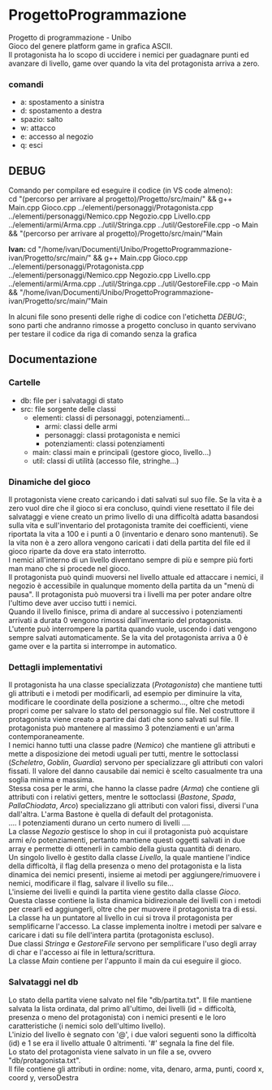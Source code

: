 # ProgettoProgrammazione
Progetto di programmazione - Unibo  
Gioco del genere platform game in grafica ASCII.  
Il protagonista ha lo scopo di uccidere i nemici per guadagnare punti ed avanzare di livello, game over quando la vita del protagonista arriva a zero.

### comandi
- a: spostamento a sinistra
- d: spostamento a destra
- spazio: salto
- w: attacco
- e: accesso al negozio
- q: esci

## DEBUG
Comando per compilare ed eseguire il codice (in VS code almeno):  
cd "(percorso per arrivare al progetto)/Progetto/src/main/" && g++ Main.cpp Gioco.cpp ../elementi/personaggi/Protagonista.cpp ../elementi/personaggi/Nemico.cpp Negozio.cpp Livello.cpp ../elementi/armi/Arma.cpp ../util/Stringa.cpp ../util/GestoreFile.cpp -o Main && "(percorso per arrivare al progetto)/Progetto/src/main/"Main

**Ivan:** cd "/home/ivan/Documenti/Unibo/ProgettoProgrammazione-ivan/Progetto/src/main/" && g++ Main.cpp Gioco.cpp ../elementi/personaggi/Protagonista.cpp ../elementi/personaggi/Nemico.cpp Negozio.cpp Livello.cpp ../elementi/armi/Arma.cpp ../util/Stringa.cpp ../util/GestoreFile.cpp -o Main && "/home/ivan/Documenti/Unibo/ProgettoProgrammazione-ivan/Progetto/src/main/"Main

In alcuni file sono presenti delle righe di codice con l'etichetta *DEBUG:*, sono parti che andranno rimosse a progetto concluso in quanto servivano per testare il codice da riga di comando senza la grafica

## Documentazione

### Cartelle
- db: file per i salvataggi di stato
- src: file sorgente delle classi
  - elementi: classi di personaggi, potenziamenti...
    - armi: classi delle armi
    - personaggi: classi protagonista e nemici
    - potenziamenti: classi potenziamenti
  - main: classi main e principali (gestore gioco, livello...)
  - util: classi di utilità (accesso file, stringhe...)

### Dinamiche del gioco
Il protagonista viene creato caricando i dati salvati sul suo file. Se la vita è a zero vuol dire che il gioco si era concluso, quindi viene resettato il file dei salvataggi e viene creato un primo livello di una difficoltà adatta basandosi sulla vita e sull'inventario del protagonista tramite dei coefficienti, viene riportata la vita a 100 e i punti a 0 (inventario e denaro sono mantenuti). Se la vita non è a zero allora vengono caricati i dati della partita del file ed il gioco riparte da dove era stato interrotto.  
I nemici all'interno di un livello diventano sempre di più e sempre più forti man mano che si procede nel gioco.  
Il protagonista può quindi muoversi nel livello attuale ed attaccare i nemici, il negozio è accessibile in qualunque momento della partita da un "menù di pausa". Il protagonista può muoversi tra i livelli ma per poter andare oltre l'ultimo deve aver ucciso tutti i nemici.  
Quando il livello finisce, prima di andare al successivo i potenziamenti arrivati a durata 0 vengono rimossi dall'inventario del protagonista.  
L'utente può interrompere la partita quando vuole, uscendo i dati vengono sempre salvati automaticamente. Se la vita del protagonista arriva a 0 è game over e la partita si interrompe in automatico.  

### Dettagli implementativi
Il protagonista ha una classe specializzata (*Protagonista*) che mantiene tutti gli attributi e i metodi per modificarli, ad esempio per diminuire la vita, modificare le coordinate della posizione a schermo..., oltre che metodi propri come per salvare lo stato del personaggio sul file. Nel costruttore il protagonista viene creato a partire dai dati che sono salvati sul file.
Il protagonista può mantenere al massimo 3 potenziamenti e un'arma contemporaneamente.  
I nemici hanno tutti una classe padre (*Nemico*) che mantiene gli attributi e mette a disposizione dei metodi uguali per tutti, mentre le sottoclassi (*Scheletro*, *Goblin*, *Guardia*) servono per specializzare gli attributi con valori fissati. Il valore del danno causabile dai nemici è scelto casualmente tra una soglia minima e massima.  
Stessa cosa per le armi, che hanno la classe padre (*Arma*) che contiene gli attributi con i relativi getters, mentre le sottoclassi (*Bastone*, *Spada*, *PallaChiodata*, *Arco*) specializzano gli attributi con valori fissi, diversi l'una dall'altra. L'arma Bastone è quella di default del protagonista.  
.... I potenziamenti durano un certo numero di livelli ....   
La classe *Negozio* gestisce lo shop in cui il protagonista può acquistare armi e/o potenziamenti, pertanto mantiene questi oggetti salvati in due array e permette di ottenerli in cambio della giusta quantità di denaro.  
Un singolo livello è gestito dalla classe *Livello*, la quale mantiene l'indice della difficoltà, il flag della presenza o meno del protagonista e la lista dinamica dei nemici presenti, insieme ai metodi per aggiungere/rimuovere i nemici, modificare il flag, salvare il livello su file...  
L'insieme dei livelli e quindi la partita viene gestito dalla classe *Gioco*. Questa classe contiene la lista dinamica bidirezionale dei livelli con i metodi per crearli ed aggiungerli, oltre che per muovere il protagonista tra di essi. La classe ha un puntatore al livello in cui si trova il protagonista per semplificarne l'accesso. La classe implementa inoltre i metodi per salvare e caricare i dati su file dell'intera partita (protagonista escluso).  
Due classi *Stringa* e *GestoreFile* servono per semplificare l'uso degli array di char e l'accesso ai file in lettura/scrittura.  
La classe *Main* contiene per l'appunto il main da cui eseguire il gioco.  

### Salvataggi nel db
Lo stato della partita viene salvato nel file "db/partita.txt". Il file mantiene salvata la lista ordinata, dal primo all'ultimo, dei livelli (id = difficoltà, presenza o meno del protagonista) con i nemici presenti e le loro caratteristiche (i nemici solo dell'ultimo livello).  
L'inizio del livello è segnato con '@', i due valori seguenti sono la difficoltà (id) e 1 se era il livello attuale 0 altrimenti. '#' segnala la fine del file.  
Lo stato del protagonista viene salvato in un file a se, ovvero "db/protagonista.txt".  
Il file contiene gli attributi in ordine: nome, vita, denaro, arma, punti, coord x, coord y, versoDestra
